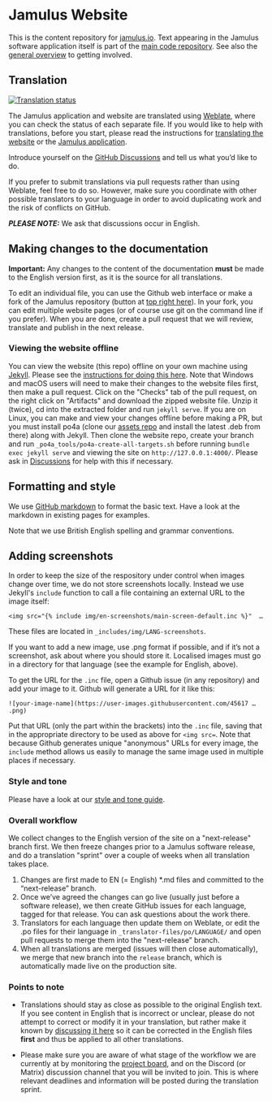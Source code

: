 # Jamulus Website

This is the content repository for [jamulus.io](https://jamulus.io). Text appearing in the Jamulus software application itself is part of the [main code repository](https://github.com/jamulussoftware/jamulus). See also the [general overview](https://jamulus.io/wiki/Contribution) to getting involved. 

## Translation

<a href="https://hosted.weblate.org/engage/jamulus/">
<img src="https://hosted.weblate.org/widgets/jamulus/-/multi-auto.svg" alt="Translation status" />
</a>

The Jamulus application and website are translated using [Weblate](https://hosted.weblate.org/engage/jamulus/), where you can check the status of each separate file. If you would like to help with translations, before you start, please read the instructions for [translating the website](https://github.com/jamulussoftware/jamuluswebsite/tree/release/_translator-files) or the [Jamulus application](https://github.com/jamulussoftware/jamulus/blob/main/docs/TRANSLATING.md).

Introduce yourself on the [GitHub Discussions](https://github.com/jamulussoftware/jamulus/discussions) and tell us what you’d like to do.

If you prefer to submit translations via pull requests rather than using Weblate, feel free to do so. However, make sure you coordinate with other possible translators to your language in order to avoid duplicating work and the risk of conflicts on GitHub.

***PLEASE NOTE:*** We ask that discussions occur in English.

## Making changes to the documentation

**Important:** Any changes to the content of the documentation **must** be made to the English version first, as it is the source for all translations.

To edit an individual file, you can use the Github web interface or make a fork of the Jamulus repository (button at [top right here](https://github.com/jamulussoftware/jamuluswebsite)). In your fork, you can edit multiple website pages (or of course use git on the command line if you prefer). When you are done, create a pull request that we will review, translate and publish in the next release.

### Viewing the website offline

You can view the website (this repo) offline on your own machine using [Jekyll](https://jekyllrb.com/). Please see the [instructions for doing this here](https://docs.github.com/en/pages/setting-up-a-github-pages-site-with-jekyll/testing-your-github-pages-site-locally-with-jekyll). Note that Windows and macOS users will need to make their changes to the website files first, then make a pull request. Click on the "Checks" tab of the pull request, on the right click on "Artifacts" and download the zipped website file. Unzip it (twice), cd into the extracted folder and run `jekyll serve`. If you are on Linux, you can make and view your changes offline before making a PR, but you must install po4a (clone our [assets repo](https://github.com/jamulussoftware/assets) and install the latest .deb from there) along with Jekyll. Then clone the website repo, create your branch and run `_po4a_tools/po4a-create-all-targets.sh` before running `bundle exec jekyll serve` and viewing the site on `http://127.0.0.1:4000/`. Please ask in [Discussions](https://github.com/jamulussoftware/jamulus/discussions) for help with this if necessary.

## Formatting and style

We use [GitHub markdown](https://guides.github.com/features/mastering-markdown/) to format the basic text. Have a look at the markdown in existing pages for examples.

Note that we use British English spelling and grammar conventions.

## Adding screenshots

In order to keep the size of the respository under control when images change over time, we do not store screenshots locally. Instead we use Jekyll's `include` function to call a file containing an external URL to the image itself:

`<img src="{% include img/en-screenshots/main-screen-default.inc %}"  …`

These files are located in `_includes/img/LANG-screenshots`.

If you want to add a new image, use .png format if possible, and if it’s not a screenshot, ask about where you should store it. Localised images must go in a directory for that language (see the example for English, above).

To get the URL for the `.inc` file, open a Github issue (in any repository) and add your image to it. Github will generate a URL for it like this:

`![your-image-name](https://user-images.githubusercontent.com/45617 … .png)`

Put that URL (only the part within the brackets) into the `.inc` file, saving that in the appropriate directory to be used as above for `<img src=`. Note that because Github generates unique "anonymous" URLs for every image, the `include` method allows us easily to manage the same image used in multiple places if necessary. 

### Style and tone

Please have a look at our [style and tone guide](https://jamulus.io/contribute/Style-and-Tone).

### Overall workflow

We collect changes to the English version of the site on a "next-release" branch first. We then freeze changes prior to a Jamulus software release, and do a translation "sprint" over a couple of weeks when all translation takes place.

1. Changes are first made to EN (= English) *.md files and committed to the “next-release” branch.
1. Once we’ve agreed the changes can go live (usually just before a software release), we then create GitHub issues for each language, tagged for that release. You can ask questions about the work there.
1. Translators for each language then update them on Weblate, or edit the .po files for their language in `_translator-files/po/LANGUAGE/` and open pull requests to merge them into the "next-release” branch.
1. When all translations are merged (issues will then close automatically), we merge that new branch into the `release` branch, which is automatically made live on the production site.

### Points to note

- Translations should stay as close as possible to the original English text. If you see content in English that is incorrect or unclear, please do not attempt to correct or modify it in your translation, but rather make it known by [discussing it here](https://github.com/jamulussoftware/jamulus/discussions) so it can be corrected in the English files **first** and thus be applied to all other translations.

- Please make sure you are aware of what stage of the workflow we are currently at by monitoring the [project board](https://github.com/orgs/jamulussoftware/projects/5/views/5), and on the Discord (or Matrix) discussion channel that you will be invited to join. This is where relevant deadlines and information will be posted during the translation sprint.
